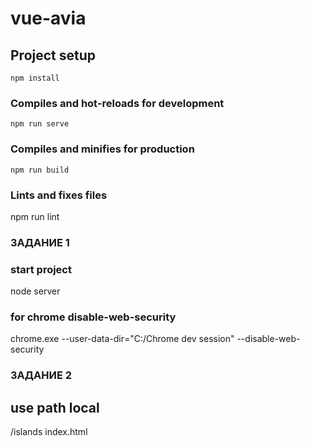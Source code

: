 # vue-avia

## Project setup
```
npm install
```
### Compiles and hot-reloads for development
```
npm run serve
```
### Compiles and minifies for production
```
npm run build
```
### Lints and fixes files
npm run lint

### ЗАДАНИЕ 1

### start project
node server
### for chrome disable-web-security
chrome.exe --user-data-dir="C:/Chrome dev session" --disable-web-security

### ЗАДАНИЕ 2

## use path local
/islands  index.html

